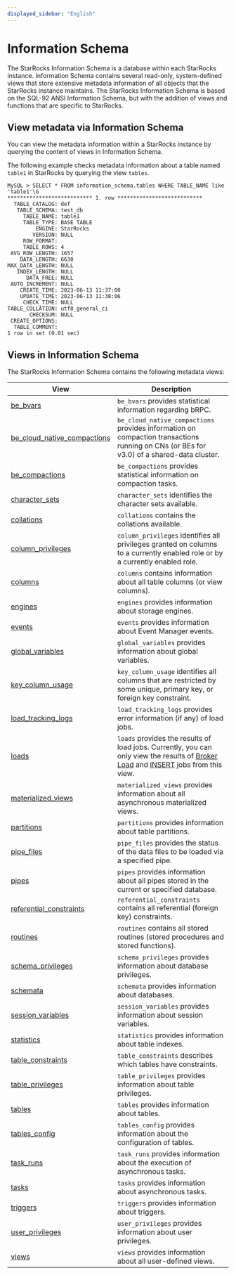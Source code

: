 ```yaml
---
displayed_sidebar: "English"
---
```


# Information Schema

The StarRocks Information Schema is a database within each StarRocks instance. Information Schema contains several read-only, system-defined views that store extensive metadata information of all objects that the StarRocks instance maintains. The StarRocks Information Schema is based on the SQL-92 ANSI Information Schema, but with the addition of views and functions that are specific to StarRocks.

## View metadata via Information Schema

You can view the metadata information within a StarRocks instance by querying the content of views in Information Schema.

The following example checks metadata information about a table named `table1` in StarRocks by querying the view `tables`.

```Plain
MySQL > SELECT * FROM information_schema.tables WHERE TABLE_NAME like 'table1'\G
*************************** 1. row ***************************
  TABLE_CATALOG: def
   TABLE_SCHEMA: test_db
     TABLE_NAME: table1
     TABLE_TYPE: BASE TABLE
         ENGINE: StarRocks
        VERSION: NULL
     ROW_FORMAT: 
     TABLE_ROWS: 4
 AVG_ROW_LENGTH: 1657
    DATA_LENGTH: 6630
MAX_DATA_LENGTH: NULL
   INDEX_LENGTH: NULL
      DATA_FREE: NULL
 AUTO_INCREMENT: NULL
    CREATE_TIME: 2023-06-13 11:37:00
    UPDATE_TIME: 2023-06-13 11:38:06
     CHECK_TIME: NULL
TABLE_COLLATION: utf8_general_ci
       CHECKSUM: NULL
 CREATE_OPTIONS: 
  TABLE_COMMENT: 
1 row in set (0.01 sec)
```

## Views in Information Schema

The StarRocks Information Schema contains the following metadata views:

| **View**                                                    | **Description**                                              |
| ----------------------------------------------------------- | ------------------------------------------------------------ |
| [be_bvars](./be_bvars.md)                                       | `be_bvars` provides statistical information regarding bRPC.  |
| [be_cloud_native_compactions](./be_cloud_native_compactions.md) | `be_cloud_native_compactions` provides information on compaction transactions running on CNs (or BEs for v3.0) of a shared-data cluster. |
| [be_compactions](./be_compactions.md)                           | `be_compactions` provides statistical information on compaction tasks. |
| [character_sets](./character_sets.md)                           | `character_sets` identifies the character sets available.    |
| [collations](./collations.md)                                   | `collations` contains the collations available.              |
| [column_privileges](./column_privileges.md)                     | `column_privileges` identifies all privileges granted on columns to a currently enabled role or by a currently enabled role. |
| [columns](./columns.md)                                         | `columns` contains information about all table columns (or view columns). |
| [engines](./engines.md)                                         | `engines` provides information about storage engines.        |
| [events](./events.md)                                           | `events` provides information about Event Manager events.    |
| [global_variables](./global_variables.md)                       | `global_variables` provides information about global variables. |
| [key_column_usage](./key_column_usage.md)                       | `key_column_usage` identifies all columns that are restricted by some unique, primary key, or foreign key constraint. |
| [load_tracking_logs](./load_tracking_logs.md)                   | `load_tracking_logs` provides error information (if any) of load jobs. |
| [loads](./loads.md)                                             | `loads` provides the results of load jobs. Currently, you can only view the results of [Broker Load](../../sql-reference/sql-statements/data-manipulation/BROKER_LOAD.md) and [INSERT](../../sql-reference/sql-statements/data-manipulation/INSERT.md) jobs from this view. |
| [materialized_views](./materialized_views.md)                   | `materialized_views` provides information about all asynchronous materialized views. |
| [partitions](./partitions.md)                                   | `partitions` provides information about table partitions.    |
| [pipe_files](./pipe_files.md)                                   | `pipe_files` provides the status of the data files to be loaded via a specified pipe. |
| [pipes](./pipes.md)                                             | `pipes` provides information about all pipes stored in the current or specified database. |
| [referential_constraints](./referential_constraints.md)         | `referential_constraints` contains all referential (foreign key) constraints. |
| [routines](./routines.md)                                       | `routines` contains all stored routines (stored procedures and stored functions). |
| [schema_privileges](./schema_privileges.md)                     | `schema_privileges` provides information about database privileges. |
| [schemata](./schemata.md)                                       | `schemata` provides information about databases.             |
| [session_variables](./session_variables.md)                     | `session_variables` provides information about session variables. |
| [statistics](./statistics.md)                                   | `statistics` provides information about table indexes.       |
| [table_constraints](./table_constraints.md)                     | `table_constraints` describes which tables have constraints. |
| [table_privileges](./table_privileges.md)                       | `table_privileges` provides information about table privileges. |
| [tables](./tables.md)                                           | `tables` provides information about tables.                  |
| [tables_config](./tables_config.md)                             | `tables_config` provides information about the configuration of tables. |
| [task_runs](./task_runs.md)                                     | `task_runs` provides information about the execution of asynchronous tasks. |
| [tasks](./tasks.md)                                             | `tasks` provides information about asynchronous tasks.       |
| [triggers](./triggers.md)                                       | `triggers` provides information about triggers.              |
| [user_privileges](./user_privileges.md)                         | `user_privileges` provides information about user privileges. |
| [views](./views.md)                                             | `views` provides information about all user-defined views.   |

